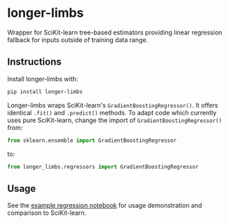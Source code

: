 # longer-limbs
Wrapper for SciKit-learn tree-based estimators providing linear regression fallback for inputs outside of training data range.

## Instructions

Install longer-limbs with:

```bash
pip install longer-limbs
```

Longer-limbs wraps SciKit-learn's `GradientBoostingRegressor()`. It offers identical `.fit()` and `.predict()` methods. To adapt code which currently uses pure SciKit-learn, change the import of `GradientBoostingRegressor()` from:

```python
from sklearn.ensemble import GradientBoostingRegressor
```

to:

```python
from longer_limbs.regressors import GradientBoostingRegressor
```

## Usage

See the [example regression notebook](https://github.com/gperdrizet/longer-limbs/blob/main/examples/regression.ipynb) for usage demonstration and comparison to SciKit-learn.